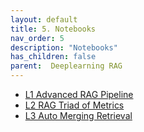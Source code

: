 ```yaml
---
layout: default
title: 5. Notebooks
nav_order: 5
description: "Notebooks"
has_children: false
parent:  Deeplearning RAG
---
```


* [L1 Advanced RAG Pipeline](./notebooks/L1-Advanced_RAG_Pipeline.ipynb)
* [L2 RAG Triad of Metrics](./notebooks/L2-RAG_Triad_of_metrics.ipynb)
* [L3 Auto Merging Retrieval](./notebooks/L4-Auto-merging_Retrieval.ipynb)